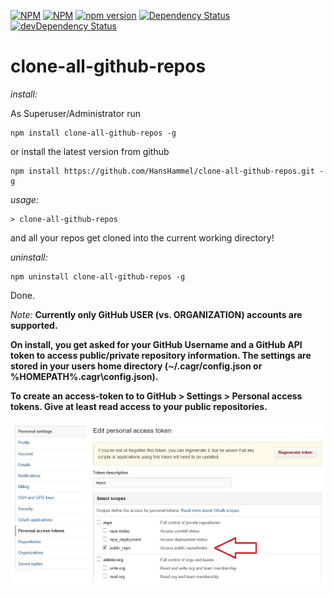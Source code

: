 [![NPM](https://nodei.co/npm/clone-all-github-repos.png?downloads=true&downloadRank=true&stars=true)](https://nodei.co/npm/clone-all-github-repos/) 
[![NPM](https://nodei.co/npm-dl/clone-all-github-repos.png)](https://nodei.co/npm/clone-all-github-repos/) 
[![npm version](https://img.shields.io/npm/v/david.svg)](https://www.npmjs.com/package/clone-all-github-repos) 
[![Dependency Status](https://david-dm.org/HansHammel/clone-all-github-repos.svg)](https://david-dm.org/HansHammel/clone-all-github-repos) 
[![devDependency Status](https://david-dm.org/HansHammel/clone-all-github-repos/dev-status.svg)](https://david-dm.org/HansHammel/clone-all-github-repos/?type=dev) 


# clone-all-github-repos

*install:*

As Superuser/Administrator run

	npm install clone-all-github-repos -g

or install the latest version from github
	
	npm install https://github.com/HansHammel/clone-all-github-repos.git -g

*usage:*
	
	> clone-all-github-repos

and all your repos get cloned into the current working directory!

*uninstall:*

	npm uninstall clone-all-github-repos -g

Done.

*Note:* 
__Currently only GitHub USER (vs. ORGANIZATION) accounts are supported.__

__On install, you get asked for your GitHub Username and a GitHub API token to access public/private repository information. The settings are stored in your users home directory (~/.cagr/config.json or %HOMEPATH%\.cagr\config.json).__

__To create an access-token to to GitHub > Settings > Personal access tokens. Give at least read access to your public repositories.__ 

![create an access-token](/screenshots/githubsettings.jpg?raw=true "GitHub > Settings > Personal access tokens")


